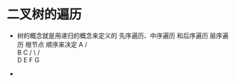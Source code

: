 # 二叉树的遍历
  - 树的概念就是用递归的概念来定义的
 先序遍历、中序遍历 和后序遍历  层序遍历
 根节点 顺序来决定
   A
  / \
 B    C
/ \   / \
D  E F   G

- 